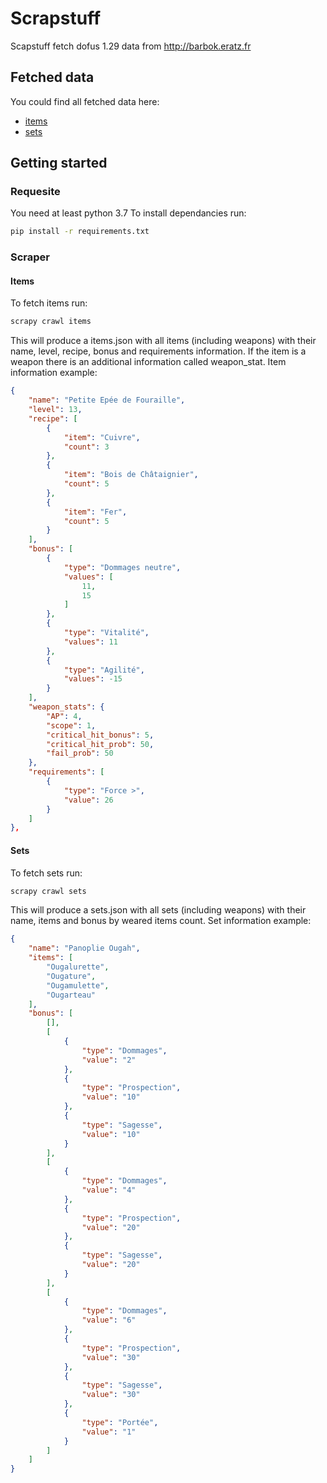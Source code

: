 # Scrapstuff

Scapstuff fetch dofus 1.29 data from http://barbok.eratz.fr

## Fetched data

You could find all fetched data here:
- [items](fetched_data/items.json)
- [sets](fetched_data/sets.json)

## Getting started

### Requesite

You need at least python 3.7
To install dependancies run:
```bash
pip install -r requirements.txt
```

### Scraper

#### Items

To fetch items run:
```bash
scrapy crawl items
```
This will produce a items.json with all items (including weapons) with their name, level, recipe, bonus and requirements information. If the item is a weapon there is an additional information called weapon_stat.
Item information example:
```json
{
    "name": "Petite Epée de Fouraille",
    "level": 13,
    "recipe": [
        {
            "item": "Cuivre",
            "count": 3
        },
        {
            "item": "Bois de Châtaignier",
            "count": 5
        },
        {
            "item": "Fer",
            "count": 5
        }
    ],
    "bonus": [
        {
            "type": "Dommages neutre",
            "values": [
                11,
                15
            ]
        },
        {
            "type": "Vitalité",
            "values": 11
        },
        {
            "type": "Agilité",
            "values": -15
        }
    ],
    "weapon_stats": {
        "AP": 4,
        "scope": 1,
        "critical_hit_bonus": 5,
        "critical_hit_prob": 50,
        "fail_prob": 50
    },
    "requirements": [
        {
            "type": "Force >",
            "value": 26
        }
    ]
},
```

#### Sets

To fetch sets run:
```bash
scrapy crawl sets
```
This will produce a sets.json with all sets (including weapons) with their name, items and bonus by weared items count.
Set information example:
```json
{
    "name": "Panoplie Ougah",
    "items": [
        "Ougalurette",
        "Ougature",
        "Ougamulette",
        "Ougarteau"
    ],
    "bonus": [
        [],
        [
            {
                "type": "Dommages",
                "value": "2"
            },
            {
                "type": "Prospection",
                "value": "10"
            },
            {
                "type": "Sagesse",
                "value": "10"
            }
        ],
        [
            {
                "type": "Dommages",
                "value": "4"
            },
            {
                "type": "Prospection",
                "value": "20"
            },
            {
                "type": "Sagesse",
                "value": "20"
            }
        ],
        [
            {
                "type": "Dommages",
                "value": "6"
            },
            {
                "type": "Prospection",
                "value": "30"
            },
            {
                "type": "Sagesse",
                "value": "30"
            },
            {
                "type": "Portée",
                "value": "1"
            }
        ]
    ]
}
```